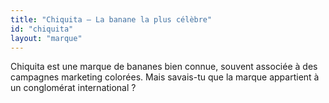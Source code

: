 ```yaml
---
title: "Chiquita – La banane la plus célèbre"
id: "chiquita"
layout: "marque"
---
```


Chiquita est une marque de bananes bien connue, souvent associée à des campagnes marketing colorées. Mais savais-tu que la marque appartient à un conglomérat international ?